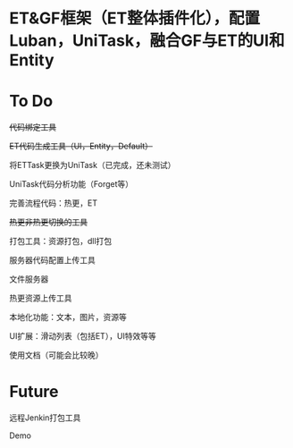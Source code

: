 # ET&GF框架（ET整体插件化），配置Luban，UniTask，融合GF与ET的UI和Entity

# To Do

~~代码绑定工具~~

~~ET代码生成工具（UI，Entity，Default）~~

将ETTask更换为UniTask（已完成，还未测试）

UniTask代码分析功能（Forget等）

完善流程代码：热更，ET

~~热更非热更切换的工具~~

打包工具：资源打包，dll打包

服务器代码配置上传工具

文件服务器

热更资源上传工具

本地化功能：文本，图片，资源等

UI扩展：滑动列表（包括ET），UI特效等等

使用文档（可能会比较晚）

#
# Future

远程Jenkin打包工具

Demo


